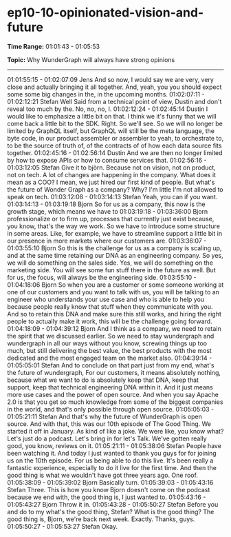 # ep10-10-opinionated-vision-and-future

**Time Range:** 01:01:43 - 01:05:53

**Topic:** Why WunderGraph will always have strong opinions

---

01:01:55:15 - 01:02:07:09
Jens
And so now, I would say we are very, very close and actually bringing it all together. And, yeah,
you you should expect some some big changes in the, in the upcoming months.
01:02:07:11 - 01:02:12:21
Stefan
Well Said from a technical point of view, Dustin and don't reveal too much by the. No, no, no, I.
01:02:12:24 - 01:02:45:14
Dustin
I would like to emphasize a little bit on that. I think we it's funny that we will come back a little bit
to the SDK. Right. So we'll see. So we will no longer be limited by GraphQL itself, but GraphQL
will still be the meta language, the byte code, in our product assembler or assembler to yeah, to
orchestrate to, to be the source of truth of, of the contracts of of how each data source fits
together.
01:02:45:16 - 01:02:56:14
Dustin
And we are then no longer limited by how to expose APIs or how to consume services that.
01:02:56:16 - 01:03:12:05
Stefan
Give it to björn. Because not on vision, not on product, not on tech. A lot of changes are
happening in the company. What does it mean as a COO? I mean, we just hired our first kind of
people. But what's the future of Wonder Graph as a company? Why? I'm little I'm not allowed to
speak on tech.
01:03:12:08 - 01:03:14:13
Stefan
Yeah, you can if you want.
01:03:14:13 - 01:03:19:18
Bjorn
So for us as a company, this now is the growth stage, which means we have to
01:03:19:18 - 01:03:36:00
Bjorn
professionalize or to firm up, processes that currently just exist because, you know, that's the
way we work. So we have to introduce some structure in some areas. Like, for example, we
have to streamline support a little bit in our presence in more markets where our customers are.
01:03:36:07 - 01:03:55:10
Bjorn
So this is the challenge for us as a company is scaling up, and at the same time retaining our
DNA as an engineering company. So yes, we will do something on the sales side. Yes, we will
do something on the marketing side. You will see some fun stuff there in the future as well. But
for us, the focus, will always be the engineering side.
01:03:55:10 - 01:04:18:06
Bjorn
So when you are a customer or some someone working at one of our customers and you want
to talk with us, you will be talking to an engineer who understands your use case and who is
able to help you because people really know that stuff when they communicate with you. And so
to retain this DNA and make sure this still works, and hiring the right people to actually make it
work, this will be the challenge going forward.
01:04:18:09 - 01:04:39:12
Bjorn
And I think as a company, we need to retain the spirit that we discussed earlier. So we need to
stay wundergraph and wundergraph in all our ways without you know, screwing things up too
much, but still delivering the best value, the best products with the most dedicated and the most
engaged team on the market also.
01:04:39:14 - 01:05:05:01
Stefan
And to conclude on that part just from my end, what's the future of wundergraph, For our
customers, it means absolutely nothing, because what we want to do is absolutely keep that
DNA, keep that support, keep that technical engineering DNA within it. And it just means more
use cases and the power of open source. And when you say Apache 2.0 is that you get so much
knowledge from some of the biggest companies in the world, and that's only possible through
open source.
01:05:05:03 - 01:05:21:11
Stefan
And that's why the future of WunderGraph is open source. And with that, this was our 10th
episode of The Good Thing. We started it off in January. As kind of like a joke. We were like, you
know what? Let's just do a podcast. Let's bring in for let's Talk. We've gotten really good, you
know, reviews on it.
01:05:21:11 - 01:05:38:06
Stefan
People have been watching it. And today I just wanted to thank you guys for for joining us on the
10th episode. For us being able to do this live. It's been really a fantastic experience, especially
to do it live for the first time. And then the good thing is what we wouldn't have got three years
ago. One roof.
01:05:38:09 - 01:05:39:02
Bjorn
Basically turn.
01:05:39:03 - 01:05:43:16
Stefan
Three. This is how you know Bjorn doesn't come on the podcast because we end with, the good
thing is, I just wanted to.
01:05:43:16 - 01:05:43:27
Bjorn
Throw it in.
01:05:43:28 - 01:05:50:27
Stefan
Before you and do to my what's the good thing, Stefan? What is the good thing? The good thing
is, Bjorn, we're back next week. Exactly. Thanks, guys.
01:05:50:27 - 01:05:53:27
Stefan
Okay.
